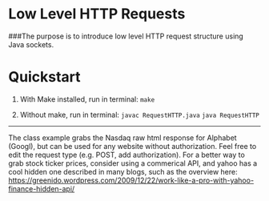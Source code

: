 # Low Level HTTP Requests

###The purpose is to introduce low level HTTP request structure using Java sockets. 

# Quickstart

1) With Make installed, run in terminal:
`make`

2) Without make, run in terminal:
`javac RequestHTTP.java`
`java RequestHTTP`
________________________________________________________________

The class example grabs the Nasdaq raw html response for Alphabet (Googl), but 
can be used for any website without authorization. Feel free to edit the request
type (e.g. POST, add authorization). For a better way to grab stock ticker prices,
consider using a commerical API, and yahoo has a cool hidden one described in many
blogs, such as the overview here: https://greenido.wordpress.com/2009/12/22/work-like-a-pro-with-yahoo-finance-hidden-api/ 

